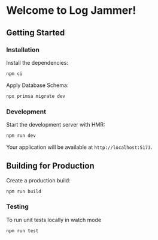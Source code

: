 # Welcome to Log Jammer!

## Getting Started

### Installation

Install the dependencies:

```bash
npm ci
```

Apply Database Schema:

```bash
npx primsa migrate dev
```

### Development

Start the development server with HMR:

```bash
npm run dev
```

Your application will be available at `http://localhost:5173`.

## Building for Production

Create a production build:

```bash
npm run build
```

### Testing

To run unit tests locally in watch mode

```bash
npm run test
```
